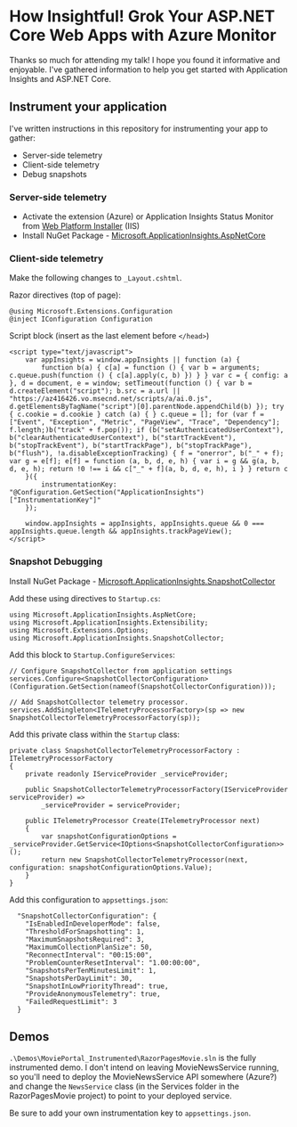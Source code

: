# How Insightful! Grok Your ASP.NET Core Web Apps with Azure Monitor

Thanks so much for attending my talk! I hope you found it informative and enjoyable. I've gathered information to help you get started with Application Insights and ASP.NET Core.

## Instrument your application

I've written instructions in this repository for instrumenting your app to gather:

* Server-side telemetry
* Client-side telemetry
* Debug snapshots

### Server-side telemetry

* Activate the extension (Azure) or Application Insights Status Monitor from [Web Platform Installer](https://www.microsoft.com/web/downloads/platform.aspx) (IIS)
* Install NuGet Package - [Microsoft.ApplicationInsights.AspNetCore](https://www.nuget.org/packages/Microsoft.ApplicationInsights.AspNetCore)

### Client-side telemetry 

Make the following changes to `_Layout.cshtml`.

Razor directives (top of page):

```
@using Microsoft.Extensions.Configuration
@inject IConfiguration Configuration
```

Script block (insert as the last element before `</head>`)

```
<script type="text/javascript">
	var appInsights = window.appInsights || function (a) {
		function b(a) { c[a] = function () { var b = arguments; c.queue.push(function () { c[a].apply(c, b) }) } } var c = { config: a }, d = document, e = window; setTimeout(function () { var b = d.createElement("script"); b.src = a.url || "https://az416426.vo.msecnd.net/scripts/a/ai.0.js", d.getElementsByTagName("script")[0].parentNode.appendChild(b) }); try { c.cookie = d.cookie } catch (a) { } c.queue = []; for (var f = ["Event", "Exception", "Metric", "PageView", "Trace", "Dependency"]; f.length;)b("track" + f.pop()); if (b("setAuthenticatedUserContext"), b("clearAuthenticatedUserContext"), b("startTrackEvent"), b("stopTrackEvent"), b("startTrackPage"), b("stopTrackPage"), b("flush"), !a.disableExceptionTracking) { f = "onerror", b("_" + f); var g = e[f]; e[f] = function (a, b, d, e, h) { var i = g && g(a, b, d, e, h); return !0 !== i && c["_" + f](a, b, d, e, h), i } } return c
	}({
		instrumentationKey: "@Configuration.GetSection("ApplicationInsights")["InstrumentationKey"]"
	});

	window.appInsights = appInsights, appInsights.queue && 0 === appInsights.queue.length && appInsights.trackPageView();
</script>
```

### Snapshot Debugging

Install NuGet Package - [Microsoft.ApplicationInsights.SnapshotCollector](https://www.nuget.org/packages/Microsoft.ApplicationInsights.SnapshotCollector/)

Add these using directives to `Startup.cs`:

```
using Microsoft.ApplicationInsights.AspNetCore;
using Microsoft.ApplicationInsights.Extensibility;
using Microsoft.Extensions.Options;
using Microsoft.ApplicationInsights.SnapshotCollector;
```

Add this block to `Startup.ConfigureServices`:

```
// Configure SnapshotCollector from application settings
services.Configure<SnapshotCollectorConfiguration>(Configuration.GetSection(nameof(SnapshotCollectorConfiguration)));

// Add SnapshotCollector telemetry processor.
services.AddSingleton<ITelemetryProcessorFactory>(sp => new SnapshotCollectorTelemetryProcessorFactory(sp));
```

Add this private class within the `Startup` class:

```
private class SnapshotCollectorTelemetryProcessorFactory : ITelemetryProcessorFactory
{
	private readonly IServiceProvider _serviceProvider;

	public SnapshotCollectorTelemetryProcessorFactory(IServiceProvider serviceProvider) =>
		_serviceProvider = serviceProvider;

	public ITelemetryProcessor Create(ITelemetryProcessor next)
	{
		var snapshotConfigurationOptions = _serviceProvider.GetService<IOptions<SnapshotCollectorConfiguration>>();
		return new SnapshotCollectorTelemetryProcessor(next, configuration: snapshotConfigurationOptions.Value);
	}
}
```

Add this configuration to `appsettings.json`:

```
  "SnapshotCollectorConfiguration": {
    "IsEnabledInDeveloperMode": false,
    "ThresholdForSnapshotting": 1,
    "MaximumSnapshotsRequired": 3,
    "MaximumCollectionPlanSize": 50,
    "ReconnectInterval": "00:15:00",
    "ProblemCounterResetInterval": "1.00:00:00",
    "SnapshotsPerTenMinutesLimit": 1,
    "SnapshotsPerDayLimit": 30,
    "SnapshotInLowPriorityThread": true,
    "ProvideAnonymousTelemetry": true,
    "FailedRequestLimit": 3
  }
```

## Demos

`.\Demos\MoviePortal_Instrumented\RazorPagesMovie.sln` is the fully instrumented demo. I don't intend on leaving MovieNewsService running, so you'll need to deploy the MovieNewsService API somewhere (Azure?) and change the `NewsService` class (in the Services folder in the RazorPagesMovie project) to point to your deployed service.

Be sure to add your own instrumentation key to `appsettings.json`.

